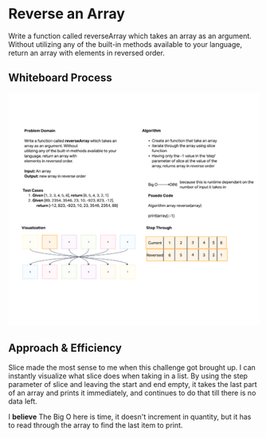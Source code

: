 # Reverse an Array
<!-- Description of the challenge -->
Write a function called reverseArray which takes an array as an argument. Without utilizing any of the built-in methods available to your language, return an array with elements in reversed order.

## Whiteboard Process
<!-- Embedded whiteboard image -->
![array-reverse](array-reverse.png)

## Approach & Efficiency
<!-- What approach did you take? Discuss Why. What is the Big O space/time for this approach? -->

Slice made the most sense to me when this challenge got brought up. I can instantly visualize what slice does when taking in a list. By using the step parameter of slice and leaving the start and end empty, it takes the last part of an array and prints it immediately, and continues to do that till there is no data left.

I **believe** The Big O here is time, it doesn't increment in quantity, but it has to read through the array to find the last item to print.
